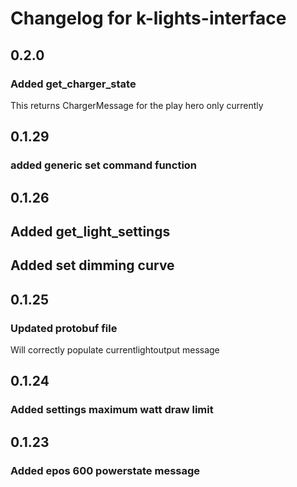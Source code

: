 # Changelog for k-lights-interface

## 0.2.0 

### Added get_charger_state
This returns ChargerMessage for the play hero only currently

## 0.1.29

### added generic set command function


## 0.1.26

## Added get_light_settings 

## Added set dimming curve

## 0.1.25

### Updated protobuf file 
Will correctly populate currentlightoutput message

## 0.1.24

### Added settings maximum watt draw limit

## 0.1.23

### Added epos 600 powerstate message
